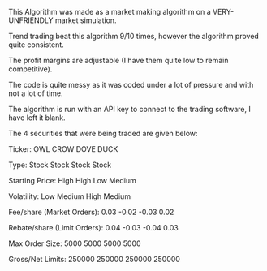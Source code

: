 This Algorithm was made as a market making algorithm on a VERY-UNFRIENDLY market simulation.

Trend trading beat this algorithm 9/10 times, however the algorithm proved quite consistent.

The profit margins are adjustable (I have them quite low to remain competitive).

The code is quite messy as it was coded under a lot of pressure and with not a lot of time.

The algorithm is run with an API key to connect to the trading software, I have left it blank.

The 4 securities that were being traded are given below:

Ticker:	                     OWL	CROW	DOVE	DUCK

Type:       	               Stock	Stock	Stock	Stock

Starting Price:     	       High	High	Low	Medium

Volatility:         	       Low	Medium	High	Medium

Fee/share (Market Orders):	 0.03	-0.02	-0.03	0.02

Rebate/share (Limit Orders): 0.04	-0.03	-0.04	0.03

Max Order Size:	             5000	5000	5000	5000

Gross/Net Limits:	           250000	250000	250000	250000



